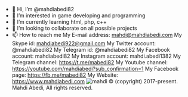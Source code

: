   - 👋 Hi, I’m @mahdiabedi82
- 👀 I’m interested in game developing and programming
- 🌱 I’m currently learning html, php, c++
- 💞️ I’m looking to collaborate on all possible projects
- 📫 How to reach me My E-mail address: mahdi@mahdiabedi.com
 My Skype id: mahdiabedi922@gmail.com 
My Twitter account: @mahdiabedi82
My Telegram id: @mahdiabedi82
My Facebook account: mahdiabedi82
My Instagram account: mahdi.abedi1382
My Telegram channel: https://t.me/mabedi82
My Youtube channel: https://youtube.com/mahdiabedi?sub_confirmation=1
My Facebook page: https://fb.me/mabedi82
My Website: https://www.mahdiabedi.com
![mahdi](https://user-images.githubusercontent.com/110669174/183063161-9cc9262a-97a6-4036-8a7d-45dfec8c7f24.jpeg)
© (copyright) 2017-present. Mahdi Abedi, All rights reserved.


<!---
mahdiabedi82/mahdiabedi82 is a ✨ special ✨ repository because its `README.md` (this file) appears on your GitHub profile.
You can click the Preview link to take a look at your changes.
--->
